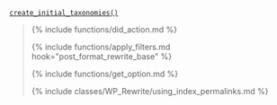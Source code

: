 <p><code><a href="https://developer.wordpress.org/reference/functions/create_initial_taxonomies/">create_initial_taxonomies()</a></code></p>

<blockquote>

{% include functions/did_action.md %}

{% include functions/apply_filters.md hook="post_format_rewrite_base" %}

{% include functions/get_option.md %}

{% include classes/WP_Rewrite/using_index_permalinks.md %}

</blockquote>
